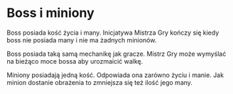 # Boss i miniony

Boss posiada kość życia i many. Inicjatywa Mistrza Gry kończy się kiedy boss nie posiada many i nie ma żadnych minionów.

Boss posiada taką samą mechanikę jak gracze. Mistrz Gry może wymyślać na bieżąco moce bossa aby urozmaicić walkę.

Miniony posiadają jedną kość. Odpowiada ona zarówno życiu i manie. Jak minion dostanie obrażenia to zmniejsza się też ilość jego many.
